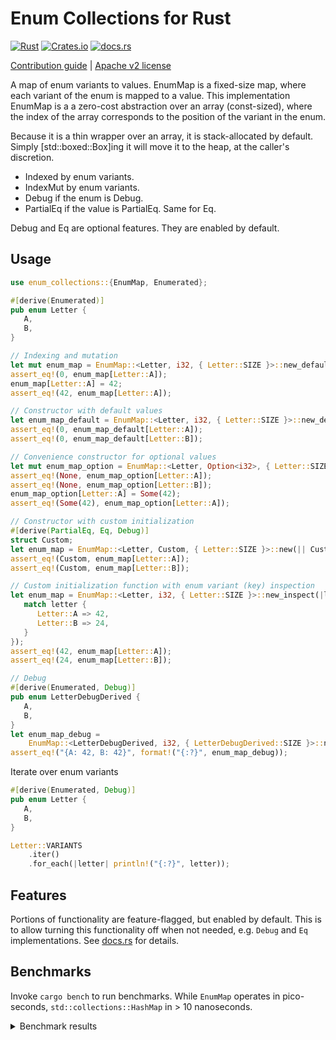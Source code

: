 # Enum Collections for Rust
[![Rust](https://github.com/Pscheidl/enum-map/actions/workflows/rust.yml/badge.svg)](https://github.com/Pscheidl/enum-map/actions/workflows/rust.yml)
[![Crates.io](https://img.shields.io/crates/v/enum-collections)](https://crates.io/crates/enum-collections)
[![docs.rs](https://img.shields.io/docsrs/enum-collections)](https://docs.rs/enum-collections/latest/enum_collections/)

[Contribution guide](CONTRIBUTING.md) | [Apache v2 license](LICENSE)


A map of enum variants to values. EnumMap is a fixed-size map, where each variant of the enum
is mapped to a value. This implementation EnumMap is a a zero-cost abstraction over an array (const-sized), where the index of the array corresponds to the position of the variant in the enum.

Because it is a thin wrapper over an array, it is stack-allocated by default. Simply [std::boxed::Box]ing it will move it to the heap, at the caller's discretion.

- Indexed by enum variants.
- IndexMut by enum variants.
- Debug if the enum is Debug.
- PartialEq if the value is PartialEq. Same for Eq.

Debug and Eq are optional features. They are enabled by default.

## Usage

```rust
use enum_collections::{EnumMap, Enumerated};

#[derive(Enumerated)]
pub enum Letter {
   A,
   B,
}

// Indexing and mutation
let mut enum_map = EnumMap::<Letter, i32, { Letter::SIZE }>::new_default();
assert_eq!(0, enum_map[Letter::A]);
enum_map[Letter::A] = 42;
assert_eq!(42, enum_map[Letter::A]);

// Constructor with default values
let enum_map_default = EnumMap::<Letter, i32, { Letter::SIZE }>::new_default();
assert_eq!(0, enum_map_default[Letter::A]);
assert_eq!(0, enum_map_default[Letter::B]);

// Convenience constructor for optional values
let mut enum_map_option = EnumMap::<Letter, Option<i32>, { Letter::SIZE }>::new_option();
assert_eq!(None, enum_map_option[Letter::A]);
assert_eq!(None, enum_map_option[Letter::B]);
enum_map_option[Letter::A] = Some(42);
assert_eq!(Some(42), enum_map_option[Letter::A]);

// Constructor with custom initialization
#[derive(PartialEq, Eq, Debug)]
struct Custom;
let enum_map = EnumMap::<Letter, Custom, { Letter::SIZE }>::new(|| Custom);
assert_eq!(Custom, enum_map[Letter::A]);
assert_eq!(Custom, enum_map[Letter::B]);

// Custom initialization function with enum variant (key) inspection
let enum_map = EnumMap::<Letter, i32, { Letter::SIZE }>::new_inspect(|letter| {
   match letter {
      Letter::A => 42,
      Letter::B => 24,
   }
});
assert_eq!(42, enum_map[Letter::A]);
assert_eq!(24, enum_map[Letter::B]);

// Debug
#[derive(Enumerated, Debug)]
pub enum LetterDebugDerived {
   A,
   B,
}
let enum_map_debug =
    EnumMap::<LetterDebugDerived, i32, { LetterDebugDerived::SIZE }>::new(|| 42);
assert_eq!("{A: 42, B: 42}", format!("{:?}", enum_map_debug));

```


Iterate over enum variants


```rust
#[derive(Enumerated, Debug)]
pub enum Letter {
   A,
   B,
}

Letter::VARIANTS
    .iter()
    .for_each(|letter| println!("{:?}", letter));
```


## Features

Portions of functionality are feature-flagged, but enabled by default. This is to allow turning this functionality off when not needed, e.g. `Debug` and `Eq` implementations.
See [docs.rs](https://docs.rs/crate/enum-collections/latest/features) for details.

## Benchmarks

Invoke `cargo bench` to run benchmarks. While `EnumMap` operates in pico-seconds, `std::collections::HashMap` in > 10 nanoseconds.

<details>
<summary>Benchmark results</summary>

```
EnumMap get             time:   [221.09 ps 221.59 ps 222.21 ps]
Found 10 outliers among 100 measurements (10.00%)
  5 (5.00%) high mild
  5 (5.00%) high severe

EnumMap insert          time:   [230.05 ps 233.38 ps 236.25 ps]
Found 2 outliers among 100 measurements (2.00%)
  1 (1.00%) high mild
  1 (1.00%) high severe

EnumMap new: default    time:   [852.31 ps 853.28 ps 854.37 ps]
Found 2 outliers among 100 measurements (2.00%)
  1 (1.00%) low mild
  1 (1.00%) high mild

EnumMap new: Option::None
                        time:   [1.7100 ns 1.7110 ns 1.7120 ns]
Found 2 outliers among 100 measurements (2.00%)
  1 (1.00%) high mild
  1 (1.00%) high severe

EnumMap new: provider fn
                        time:   [791.17 ps 792.38 ps 793.65 ps]
Found 7 outliers among 100 measurements (7.00%)
  1 (1.00%) low mild
  4 (4.00%) high mild
  2 (2.00%) high severe

EnumMap new: inspecting provider fn
                        time:   [775.03 ps 776.84 ps 778.92 ps]
Found 8 outliers among 100 measurements (8.00%)
  4 (4.00%) high mild
  4 (4.00%) high severe

std::collections::HashMap get
                        time:   [13.433 ns 13.484 ns 13.543 ns]
Found 8 outliers among 100 measurements (8.00%)
  3 (3.00%) high mild
  5 (5.00%) high severe

std::collections::HashMap insert
                        time:   [14.094 ns 14.107 ns 14.121 ns]
Found 4 outliers among 100 measurements (4.00%)
  1 (1.00%) high mild
  3 (3.00%) high severe

```

</details>
